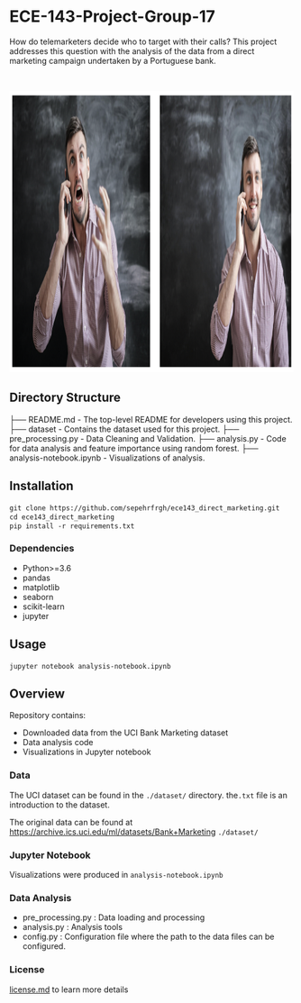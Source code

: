 # ECE-143-Project-Group-17

How do telemarketers decide who to target with their calls?
This project addresses this question with the analysis of the data
from a direct marketing campaign undertaken by a Portuguese bank.

<br>
<p align="center">
    <img src='together.png' height="500" >
</p>

## Directory Structure
├── README.md                      - The top-level README for developers using this project.
├── dataset                               - Contains the dataset used for this project.
├── pre_processing.py             - Data Cleaning and Validation.
├── analysis.py                         - Code for data analysis and feature importance using random forest.
├── analysis-notebook.ipynb   - Visualizations of analysis.

## Installation

```shell script
git clone https://github.com/sepehrfrgh/ece143_direct_marketing.git
cd ece143_direct_marketing
pip install -r requirements.txt
```

### Dependencies

- Python>=3.6
- pandas
- matplotlib
- seaborn
- scikit-learn
- jupyter

## Usage

```shell script
jupyter notebook analysis-notebook.ipynb 
```

## Overview

Repository contains:
- Downloaded data from the UCI Bank Marketing dataset
- Data analysis code
- Visualizations in Jupyter notebook

### Data

The UCI dataset can be found in the `./dataset/` directory. the`.txt` file is an introduction to the dataset.

The original data can be found at https://archive.ics.uci.edu/ml/datasets/Bank+Marketing `./dataset/`

### Jupyter Notebook

Visualizations were produced in `analysis-notebook.ipynb`

### Data Analysis

- pre_processing.py : Data loading and processing
- analysis.py : Analysis tools
- config.py : Configuration file where the path to the data files can be configured.

### License
[license.md](license.md) to learn more details

